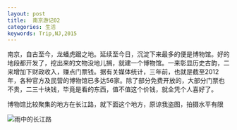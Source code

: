 ```yaml
---
layout: post
title:  南京游记02
categories: 生活
keywords: Trip,NJ,2015
---
```


南京，自古至今，龙蟠虎踞之地。延续至今日，沉淀下来最多的便是博物馆。好的地段都开发了，挖出来的文物没地儿搁，就建一个博物馆。一来彰显历史古韵，二来增加下财政收入，赚点门票钱。据有关媒体统计，三年前，也就是截至2012年，各种官方及民营的博物馆已多达56家。除了部分免费开放的，大部分门票也不贵，二三十块钱，毕竟是看的东西，值不值这个价钱，就全凭个人喜好了。

博物馆比较聚集的地方在长江路，就下面这个地方，原谅我盗图，拍摄水平有限

![雨中的长江路](http://ww2.sinaimg.cn/mw690/897b1cc3gw1ermvt764o9j20dw09ldhp.jpg)